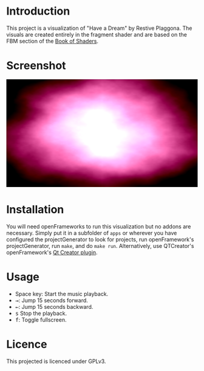 # Introduction

This project is a visualization of "Have a Dream" by Restive Plaggona. 
The visuals are created entirely in the fragment shader and are based on 
the FBM section of the [Book of 
Shaders](https://thebookofshaders.com/13/).

# Screenshot

![Screenshot from the project](screenshot01.png)

# Installation

You will need openFrameworks to run this visualization but no addons are 
necessary. Simply put it in a subfolder of `apps` or wherever you have 
configured the projectGenerator to look for projects, run 
openFramework's projectGenerator, run `make`, and do `make run`. 
Alternatively, use QTCreator's openFramework's [Qt Creator 
plugin](https://openframeworks.cc/setup/qtcreator/).

# Usage

*   Space key: Start the music playback.
*   <kbd>→</kbd>: Jump 15 seconds forward.
*   <kbd>←</kbd>: Jump 15 seconds backward. 
*   <kbd>s</kbd> Stop the playback. 
*   <kbd>f</kbd>: Toggle fullscreen.

# Licence

This projected is licenced under GPLv3.
